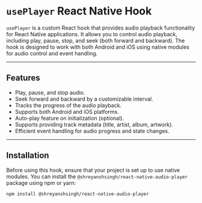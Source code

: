 # `usePlayer` React Native Hook

`usePlayer` is a custom React hook that provides audio playback functionality for React Native applications. It allows you to control audio playback, including play, pause, stop, and seek (both forward and backward). The hook is designed to work with both Android and iOS using native modules for audio control and event handling.

---

## Features

- Play, pause, and stop audio.
- Seek forward and backward by a customizable interval.
- Tracks the progress of the audio playback.
- Supports both Android and iOS platforms.
- Auto-play feature on initialization (optional).
- Supports providing track metadata (title, artist, album, artwork).
- Efficient event handling for audio progress and state changes.

---

## Installation

Before using this hook, ensure that your project is set up to use native modules. You can install the `@shreyanshsingh/react-native-audio-player` package using npm or yarn:

```sh
npm install @shreyanshsingh/react-native-audio-player
